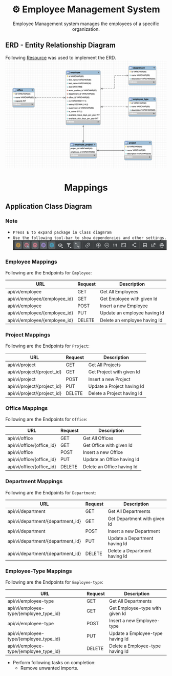 <h1 align="center"> ⚙ Employee Management System </h1>

<p align="center">
Employee Management system manages the employees of a specific organization.
</p>


## ERD - Entity Relationship Diagram
Following [Resource](https://www.softwareideas.net/a/1565/Employee-Management-System--ER-diagram-) was used to implement the ERD.
![Employee Management System - Entity Relationship Diagram](image/erd_ems.png)

<h1 align="center"> Mappings </h1>

## Application Class Diagram

### Note
* `Press E to expand package in Class diagmram`
* `Use the following tool-bar to show dependencies and other settings.`
![UML toolbar](image/uml_tools.png)


### Employee Mappings
Following are the Endpoints for `Employee`:

URL | Request | Description
--- | --- | --- |
api/vi/employee | GET | Get All Employees
api/vi/employee/{employee_id} | GET | Get Employee with given Id
api/vi/employee | POST |  Insert a new Employee
api/vi/employee/{employee_id} | PUT | Update an employee having Id 
api/vi/employee/{employee_id} | DELETE | Delete an employee having Id



### Project Mappings
Following are the Endpoints for `Project`:

URL | Request | Description
--- | --- | --- |
api/vi/project | GET | Get All Projects
api/vi/project/{project_id} | GET | Get Project with given Id
api/vi/project | POST |  Insert a new Project
api/vi/project/{project_id} | PUT | Update a Project having Id
api/vi/project/{project_id} | DELETE | Delete a Project having Id



### Office Mappings

Following are the Endpoints for `Office`:

URL | Request | Description
--- | --- | --- |
api/vi/office | GET | Get All Offices
api/vi/office/{office_id} | GET | Get Office with given Id
api/vi/office | POST |  Insert a new Office
api/vi/office/{office_id} | PUT | Update an Office having Id
api/vi/office/{office_id} | DELETE | Delete an Office having Id



### Department Mappings

Following are the Endpoints for `Department`:

URL | Request | Description
--- | --- | --- |
api/vi/department | GET | Get All Departments
api/vi/department/{department_id} | GET | Get Department with given Id
api/vi/department | POST |  Insert a new Department
api/vi/department/{department_id} | PUT | Update a Department having Id
api/vi/department/{department_id} | DELETE | Delete a Department having Id



### Employee-Type Mappings

Following are the Endpoints for `Employee-type`:

URL | Request | Description
--- | --- | --- |
api/vi/employee-type | GET | Get All Departments
api/vi/employee-type/{employee_type_id} | GET | Get Employee-type with given Id
api/vi/employee-type | POST |  Insert a new Employee-type
api/vi/employee-type/{employee_type_id} | PUT | Update a Employee-type having Id
api/vi/employee-type/{employee_type_id} | DELETE | Delete a Employee-type having Id


* Perform following tasks on completion:
    * Remove unwanted imports.